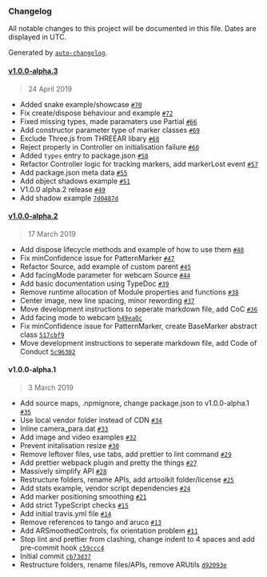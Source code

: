 ### Changelog

All notable changes to this project will be documented in this file. Dates are displayed in UTC.

Generated by [`auto-changelog`](https://github.com/CookPete/auto-changelog).

#### [v1.0.0-alpha.3](https://github.com/JamesMilnerUK/THREEAR/compare/v1.0.0-alpha.2...v1.0.0-alpha.3)

> 24 April 2019

- Added snake example/showcase [`#70`](https://github.com/JamesMilnerUK/THREEAR/pull/70)
- Fix create/dispose behaviour and example [`#72`](https://github.com/JamesMilnerUK/THREEAR/pull/72)
- Fixed missing types, made paramaters use Partial [`#66`](https://github.com/JamesMilnerUK/THREEAR/pull/66)
- Add constructor parameter type of marker classes [`#69`](https://github.com/JamesMilnerUK/THREEAR/pull/69)
- Exclude Three.js from THREEAR libary [`#68`](https://github.com/JamesMilnerUK/THREEAR/pull/68)
- Reject properly in Controller on initialisation failure [`#60`](https://github.com/JamesMilnerUK/THREEAR/pull/60)
- Added `types` entry to package.json [`#58`](https://github.com/JamesMilnerUK/THREEAR/pull/58)
- Refactor Controller logic for tracking markers, add markerLost event [`#57`](https://github.com/JamesMilnerUK/THREEAR/pull/57)
- Add package.json meta data [`#55`](https://github.com/JamesMilnerUK/THREEAR/pull/55)
- Add object shadows example [`#51`](https://github.com/JamesMilnerUK/THREEAR/pull/51)
- V1.0.0 alpha.2 release [`#49`](https://github.com/JamesMilnerUK/THREEAR/pull/49)
- Add shadow example [`7d0487d`](https://github.com/JamesMilnerUK/THREEAR/commit/7d0487d108d8d21f0e49694c5666b9b2b8fbfe9d)

#### [v1.0.0-alpha.2](https://github.com/JamesMilnerUK/THREEAR/compare/v1.0.0-alpha.1...v1.0.0-alpha.2)

> 17 March 2019

- Add dispose lifecycle methods and example of how to use them [`#48`](https://github.com/JamesMilnerUK/THREEAR/pull/48)
- Fix minConfidence issue for PatternMarker [`#47`](https://github.com/JamesMilnerUK/THREEAR/pull/47)
- Refactor Source, add example of custom parent [`#45`](https://github.com/JamesMilnerUK/THREEAR/pull/45)
- Add facingMode parameter for webcam Source [`#44`](https://github.com/JamesMilnerUK/THREEAR/pull/44)
- Add basic documentation using TypeDoc [`#39`](https://github.com/JamesMilnerUK/THREEAR/pull/39)
- Remove runtime allocation of Module properties and functions [`#38`](https://github.com/JamesMilnerUK/THREEAR/pull/38)
- Center image, new line spacing, minor rewording [`#37`](https://github.com/JamesMilnerUK/THREEAR/pull/37)
- Move development instructions to seperate markdown file, add CoC [`#36`](https://github.com/JamesMilnerUK/THREEAR/pull/36)
- Add facing mode to webcam [`b49ea0c`](https://github.com/JamesMilnerUK/THREEAR/commit/b49ea0c1f296aa9e9fb924d98edeb201d75180ef)
- Fix minConfidence issue for PatternMarker, create BaseMarker abstract class [`517cbf9`](https://github.com/JamesMilnerUK/THREEAR/commit/517cbf95231bcd4473d0568eb29c03b9c5854b80)
- Move development instructions to seperate markdown file, add Code of Conduct [`5c96302`](https://github.com/JamesMilnerUK/THREEAR/commit/5c9630224bdc5cee3bdab576a6034e13a5ad80c4)

#### v1.0.0-alpha.1

> 3 March 2019

- Add source maps, .npmignore, change package.json to v1.0.0-alpha.1 [`#35`](https://github.com/JamesMilnerUK/THREEAR/pull/35)
- Use local vendor folder instead of CDN [`#34`](https://github.com/JamesMilnerUK/THREEAR/pull/34)
- Inline camera_para.dat [`#33`](https://github.com/JamesMilnerUK/THREEAR/pull/33)
- Add image and video examples [`#32`](https://github.com/JamesMilnerUK/THREEAR/pull/32)
-  Prevent initalisation resize  [`#30`](https://github.com/JamesMilnerUK/THREEAR/pull/30)
- Remove leftover files, use tabs, add prettier to lint command [`#29`](https://github.com/JamesMilnerUK/THREEAR/pull/29)
- Add prettier webpack plugin and pretty the things [`#27`](https://github.com/JamesMilnerUK/THREEAR/pull/27)
- Massively simplify API [`#28`](https://github.com/JamesMilnerUK/THREEAR/pull/28)
- Restructure folders, rename APIs, add artoolkit folder/license [`#25`](https://github.com/JamesMilnerUK/THREEAR/pull/25)
- Add stats example, vendor script dependencies [`#24`](https://github.com/JamesMilnerUK/THREEAR/pull/24)
- Add marker positioning smoothing [`#21`](https://github.com/JamesMilnerUK/THREEAR/pull/21)
- Add strict TypeScript checks [`#15`](https://github.com/JamesMilnerUK/THREEAR/pull/15)
- Add initial travis.yml file [`#14`](https://github.com/JamesMilnerUK/THREEAR/pull/14)
- Remove references to tango and aruco [`#13`](https://github.com/JamesMilnerUK/THREEAR/pull/13)
- Add ARSmoothedControls, fix orientation problem [`#11`](https://github.com/JamesMilnerUK/THREEAR/pull/11)
- Stop lint and prettier from clashing, change indent to 4 spaces and add pre-commit hook [`c59ccc4`](https://github.com/JamesMilnerUK/THREEAR/commit/c59ccc490caa81e0b2d219b5f68893858d9628d4)
- Initial commit [`cb73d37`](https://github.com/JamesMilnerUK/THREEAR/commit/cb73d376286e6a0e79b1ef776663ba43e463a938)
- Restructure folders, rename files/APIs, remove ARUtils [`d92093e`](https://github.com/JamesMilnerUK/THREEAR/commit/d92093e834c410935c41aa49b33f097d73fe5d8a)
